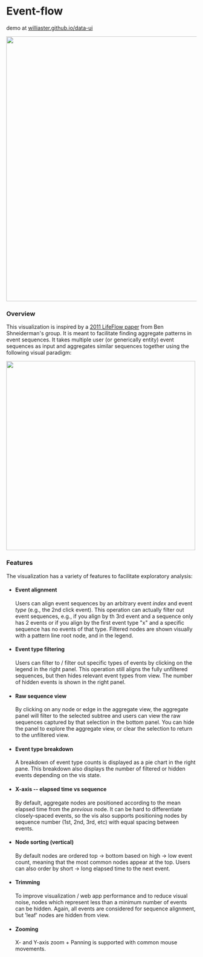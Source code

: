 # Event-flow

demo at <a href="https://williaster.github.io/data-ui" target="_blank">williaster.github.io/data-ui</a>

<img
  width="700"
  src="https://user-images.githubusercontent.com/4496521/28103495-d58b2c34-668a-11e7-86c3-3b33d853153a.gif"
/>

### Overview
This visualization is inspired by a <a href="https://www.cs.umd.edu/~ben/papers/Wongsuphasawat2011LifeFlow.pdf" target="_blank">2011 LifeFlow paper</a> from Ben Shneiderman's group. It is meant to facilitate finding aggregate patterns in event sequences. It takes multiple user (or generically entity) event sequences as input and aggregates similar sequences together using the following visual paradigm: 

<img
  width="500"
  src="https://user-images.githubusercontent.com/4496521/28243463-9fef9734-697f-11e7-959b-027544c8f6e0.png"
/>

### Features
The visualization has a variety of features to facilitate exploratory analysis:

- #### Event alignment
  Users can align event sequences by an arbitrary event _index_ and event _type_ (e.g., the 2nd click event). This operation can actually filter out event sequences, e.g., if you align by th 3rd event and a sequence only has 2 events or if you align by the first event type "x" and a specific sequence has no events of that type. Filtered nodes are shown visually with a pattern line root node, and in the legend.

- #### Event type filtering
  Users can filter to / filter out specific types of events by clicking on the legend in the right panel. This operation still aligns the fully unfiltered sequences, but then hides relevant event types from view. The number of hidden events is shown in the right panel.

- #### Raw sequence view
  By clicking on any node or edge in the aggregate view, the aggregate panel will filter to the selected subtree and users can view the raw sequences captured by that selection in the bottom panel. You can hide the panel to explore the aggregate view, or clear the selection to return to the unfiltered view.

- #### Event type breakdown
  A breakdown of event type counts is displayed as a pie chart in the right pane. This breakdown also displays the number of filtered or hidden events depending on the vis state.

- #### X-axis -- elapsed time vs sequence
  By default, aggregate nodes are positioned according to the mean elapsed time from the _previous_ node. It can be hard to differentiate closely-spaced events, so the vis also supports positioning nodes by sequence number (1st, 2nd, 3rd, etc) with equal spacing between events.

- #### Node sorting (vertical)
  By default nodes are ordered top -> bottom based on high -> low event count, meaning that the most common nodes appear at the top. Users can also order by short -> long elapsed time to the next event.

- #### Trimming
  To improve visualization / web app performance and to reduce visual noise, nodes which represent less than a minimum number of events can be hidden. Again, all events are considered for sequence alignment, but 'leaf' nodes are hidden from view.

- #### Zooming
  X- and Y-axis zoom + Panning is supported with common mouse movements.
